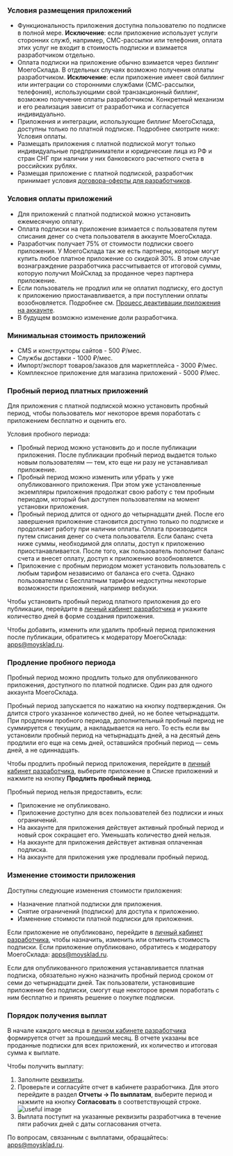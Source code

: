 ### Условия размещения приложений

- Функциональность приложения доступна пользователю по подписке в полной мере. **Исключение**: если приложение использует услуги сторонних служб, например, СМС-рассылки или телефония, оплата этих услуг не входит в стоимость подписки и взимается разработчиком отдельно. 
- Оплата подписки на приложение обычно взимается через биллинг МоегоСклада. В отдельных случаях возможно получения оплаты разработчиком. **Исключение**: если приложение имеет свой биллинг или интеграции со сторонними службами (СМС-рассылки, телефония), использующими свой транзакционный биллинг, возможно получение оплаты разработчиком. Конкретный механизм и его реализация зависит от разработчика и согласуется индивидуально.
- Приложения и интеграции, использующие биллинг МоегоСклада, доступны только по платной подписке. Подробнее смотрите ниже: Условия оплаты.
- Размещать приложения с платной подпиской могут только индивидуальные предприниматели и юридические лица из РФ и стран СНГ при наличии у них банковского расчетного счета в российских рублях.
- Размещая приложение с платной подпиской, разработчик принимает условия <a href="https://www.moysklad.ru/upload/files/marketplace.pdf" target="_blank">договора-оферты для разработчиков</a>. 

### Условия оплаты приложений

- Для приложений с платной подпиской можно установить ежемесячную оплату. 
- Оплата подписки на приложение взимается с пользователя путем списания денег со счета пользователя в аккаунте МоегоСклада. 
- Разработчик получает 75% от стоимости подписки своего приложения. У МоегоСклада так же есть партнеры, которые могут купить любое платное приложение со скидкой 30%. В этом случае вознаграждение разработчика рассчитывается от итоговой суммы, которую получил МойСклад за проданное через партнера приложение.
- Если пользователь не продлил или не оплатил подписку, его доступ к приложению приостанавливается, а при поступлении оплаты возобновляется. Подробнее см. [Процесс деактивации приложения на аккаунте](#process-deaktiwacii-prilozheniq-na-akkaunte). 
- В будущем возможно изменение доли разработчика.

### Минимальная стоимость приложений

- CMS и конструкторы сайтов - 500 ₽/мес.
- Службы доставки - 1000 ₽/мес.
- Импорт/экспорт товаров/заказов для маркетплейса - 3000 ₽/мес.
- Комплексное приложение для магазина приложений - 5000 ₽/мес.

### Пробный период платных приложений

Для приложения с платной подпиской можно установить пробный период, чтобы пользователь мог некоторое время поработать с приложением бесплатно и оценить его.

Условия пробного периода:

- Пробный период можно установить до и после публикации приложения. После публикации пробный период выдается только новым пользователям — тем, кто еще ни разу не устанавливал приложение. 
- Пробный период можно изменить или убрать у уже опубликованного приложения. При этом уже установленные экземпляры приложения продолжат свою работу с тем пробным периодом, который был доступен пользователям на момент установки приложения.
- Пробный период длится от одного до четырнадцати дней. После его завершения приложение становится доступно только по подписке и продолжает работу при наличии оплаты. Оплата производится путем списания денег со счета пользователя. Если баланс счета ниже суммы, необходимой для оплаты, доступ к приложению приостанавливается. После того, как пользователь пополнит баланс счета и внесет оплату, доступ к приложению возобновляется.
- Приложение с пробным периодом может установить пользователь с любым тарифом независимо от баланса его счета. Однако пользователям с Бесплатным тарифом недоступны некоторые возможности приложений, например вебхуки.

Чтобы установить пробный период платного приложения до его публикации, перейдите в [личный кабинет разработчика](https://apps.moysklad.ru/cabinet/application) и укажите количество дней в форме создания приложения.

Чтобы добавить, изменить или удалить пробный период приложения после публикации, обратитесь к модератору МоегоСклада: <apps@moysklad.ru>.

### Продление пробного периода

Пробный период можно продлить только для опубликованного приложения, доступного по платной подписке. Один раз для одного аккаунта МоегоСклада.

Пробный период запускается по нажатию на кнопку подтверждения. Он длится строго указанное количество дней, но не более четырнадцати. При продлении пробного периода, дополнительный пробный период не суммируется с текущим, а накладывается на него. То есть если вы установили пробный период на четырнадцать дней, а на десятый день продлили его еще на семь дней, оставшийся пробный период — семь дней, а не одиннадцать. 

Чтобы продлить пробный период приложения, перейдите в [личный кабинет разработчика](https://apps.moysklad.ru/cabinet/application), выберите приложение в Списке приложений и нажмите на кнопку **Продлить пробный период**. 

Пробный период нельзя предоставить, если:

- Приложение не опубликовано.
- Приложение доступно для всех пользователей без подписки и иных ограничений.
- На аккаунте для приложения действует активный пробный период и новый срок сокращает его. Уменьшать количество дней нельзя.
- На аккаунте для приложения действует активная оплаченная подписка.
- На аккаунте для приложения уже продлевали пробный период.

### Изменение стоимости приложения

Доступны следующие изменения стоимости приложения:

- Назначение платной подписки для приложения.
- Снятие ограничений (подписки) для доступа к приложению.
- Изменение стоимости платной подписки для приложения.

Если приложение не опубликовано, перейдите в [личный кабинет разработчика](https://apps.moysklad.ru/cabinet/application), чтобы назначить, изменить или отменить стоимость подписки. Если приложение опубликовано, обратитесь к модератору МоегоСклада: <apps@moysklad.ru>.

Если для опубликованного приложения устанавливается платная подписка, обязательно нужно назначить пробный период сроком от семи до четырнадцати дней. Так пользователи, установившие приложение без подписки, смогут еще некоторое время поработать с ним бесплатно и принять решение о покупке подписки.

### Порядок получения выплат

В начале каждого месяца в [личном кабинете разработчика](https://apps.moysklad.ru/cabinet/reports/usage) формируется отчет за прошедший месяц. В отчете указаны все проданные подписки для всех приложений, их количество и итоговая сумма к выплате.

Чтобы получить выплату:

1. Заполните [реквизиты](https://apps.moysklad.ru/cabinet/bankdetails).
1. Проверьте и согласуйте отчет в кабинете разработчика. Для этого перейдите в раздел **Отчеты → По выплатам**, выберите период и нажмите на кнопку **Согласовать** в соответствующей строке.
   ![useful image](revenue-approve.gif)
1. Выплата поступит на указанные реквизиты разработчика в течение пяти рабочих дней с даты согласования отчета.

По вопросам, связанным с выплатами, обращайтесь: <apps@moysklad.ru>.
